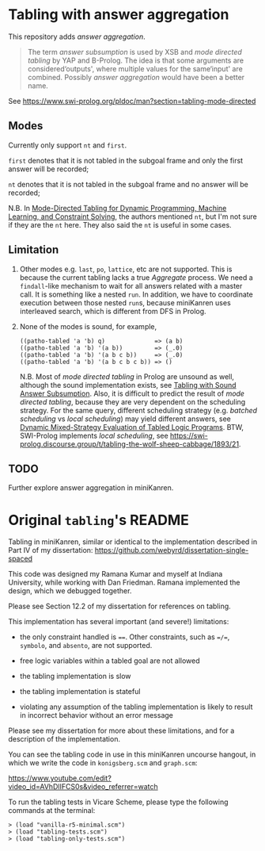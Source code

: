 # Tabling with answer aggregation

This repository adds *answer aggregation*.

> The  term *answer subsumption* is used by XSB and *mode directed  tabling* by YAP and B-Prolog. The idea is that some arguments are  considered‘outputs', where multiple values for the same‘input'  are combined. Possibly *answer aggregation* would have been a  better name.

See https://www.swi-prolog.org/pldoc/man?section=tabling-mode-directed



## Modes

Currently only support `nt` and `first`.

`first` denotes that it is not tabled in the subgoal frame and only the first answer will be recorded;

`nt` denotes that it is not tabled in the subgoal frame and no answer will be recorded;

N.B. In [Mode-Directed Tabling for Dynamic Programming, Machine Learning, and Constraint Solving](http://citeseerx.ist.psu.edu/viewdoc/summary?doi=10.1.1.225.4784), the authors mentioned `nt`, but I'm not sure if they are the `nt` here. They also said the `nt` is useful in some cases.



## Limitation

1. Other modes e.g. `last`, `po`, `lattice`, etc are not supported. This is because the current tabling lacks a true *Aggregate* process. We need a `findall`-like mechanism to wait for all answers related with a master call. It is something like a nested `run`. In addition, we have to coordinate execution between those nested `run`s, because miniKanren uses interleaved search, which is different from DFS in Prolog.

2. None of the modes is sound, for example,

   ```
   ((patho-tabled 'a 'b) q)              => (a b)
   ((patho-tabled 'a 'b) '(a b))         => (_.0)
   ((patho-tabled 'a 'b) '(a b c b))     => (_.0)
   ((patho-tabled 'a 'b) '(a b c b c b)) => ()
   ```

   N.B. Most of *mode directed tabling* in Prolog are unsound as well, although the sound implementation exists,  see [Tabling with Sound Answer Subsumption](https://arxiv.org/abs/1608.00787). Also, it is difficult to predict the result of *mode directed tabling*, because they are very dependent on the scheduling strategy. For the same query, different scheduling strategy (e.g. *batched scheduling* vs *local scheduling*) may yield different answers, see [Dynamic Mixed-Strategy Evaluation of Tabled Logic Programs](https://link.springer.com/chapter/10.1007/11562931_20). BTW, SWI-Prolog implements *local scheduling*, see https://swi-prolog.discourse.group/t/tabling-the-wolf-sheep-cabbage/1893/21.

   

## TODO

Further explore answer aggregation in miniKanren.



# Original `tabling`'s README

Tabling in miniKanren, similar or identical to the implementation described in Part IV of my dissertation: https://github.com/webyrd/dissertation-single-spaced

This code was designed my Ramana Kumar and myself at Indiana University, while working with Dan Friedman.  Ramana implemented the design, which we debugged together.

Please see Section 12.2 of my dissertation for references on tabling.

This implementation has several important (and severe!) limitations:

* the only constraint handled is `==`.  Other constraints, such as `=/=`, `symbolo`, and `absento`, are not supported.

* free logic variables within a tabled goal are not allowed

* the tabling implementation is slow

* the tabling implementation is stateful

* violating any assumption of the tabling implementation is likely to result in incorrect behavior without an error message

Please see my dissertation for more about these limitations, and for a description of the implementation.


You can see the tabling code in use in this miniKanren uncourse hangout, in which we write the code in `konigsberg.scm` and `graph.scm`:

https://www.youtube.com/edit?video_id=AVhDlIFCS0s&video_referrer=watch


To run the tabling tests in Vicare Scheme, please type the following commands at the terminal:

```
> (load "vanilla-r5-minimal.scm")
> (load "tabling-tests.scm")
> (load "tabling-only-tests.scm")
```
